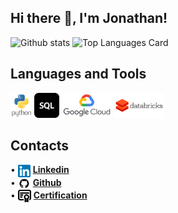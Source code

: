 <!--
**jsantoso2/jsantoso2** is a ✨ _special_ ✨ repository because its `README.md` (this file) appears on your GitHub profile.
Here are some ideas to get you started:
- 🔭 I’m currently working on ...
- 🌱 I’m currently learning ...
- 👯 I’m looking to collaborate on ...
- 🤔 I’m looking for help with ...
- 💬 Ask me about ...
- 📫 How to reach me: ...
- 😄 Pronouns: ...
- ⚡ Fun fact: ...
-->

## Hi there 👋, I'm Jonathan!

![Github stats](https://github-readme-stats.vercel.app/api?username=jsantoso2&count_private=true&show_icons=true&theme=highcontrast&hide=issues)
![Top Languages Card](https://github-readme-stats.vercel.app/api/top-langs/?username=jsantoso2&layout=compact)

## Languages and Tools  
<code><img height="40" src="https://github.com/jsantoso2/jsantoso2/blob/master/icons/python.png"></code>
<code><img height="40" src="https://github.com/jsantoso2/jsantoso2/blob/master/icons/sql.png"></code>
<code><img height="40" src="https://github.com/jsantoso2/jsantoso2/blob/master/icons/Google Cloud Icon.png"></code>
<code><img height="40" src="https://github.com/jsantoso2/jsantoso2/blob/master/icons/Databricks Icon.png"></code>

## Contacts
• <img height="20" align="center" src="https://github.com/jsantoso2/jsantoso2/blob/master/icons/linkedin.png" /> [__Linkedin__](https://www.linkedin.com/in/jonathan-santoso-100/) <br/>
• <img height="20" align="center" src="https://github.com/jsantoso2/jsantoso2/blob/master/icons/github.png" /> [__Github__](https://github.com/jsantoso2) <br/>
• <img height="20" align="center" src="https://github.com/jsantoso2/jsantoso2/blob/master/icons/certificate.png" /> [__Certification__](https://www.credential.net/profile/jonathansantoso406206/wallet)
